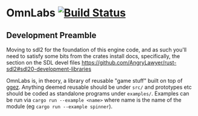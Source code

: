 # OmnLabs [![Build Status](https://api.travis-ci.org/onelson/OmnLabsRS.svg?branch=master)](https://travis-ci.org/onelson/OmnLabsRS)

## Development Preamble

Moving to sdl2 for the foundation of this engine code, and as such you'll 
need to satisfy some bits from the crates install docs, specifically, the section on the SDL 
devel files <https://github.com/AngryLawyer/rust-sdl2#sdl20-development-libraries>

OmnLabs is, in theory, a library of reusable "game stuff" built on top of [ggez]. Anything deemed reusable should be 
under `src/` and prototypes etc should be coded as standalone programs under `examples/`.  Examples can be run via 
`cargo run --example <name>` where name is the name of the module (eg `cargo run --example spinner`). 

[ggez]: https://github.com/ggez/ggez
